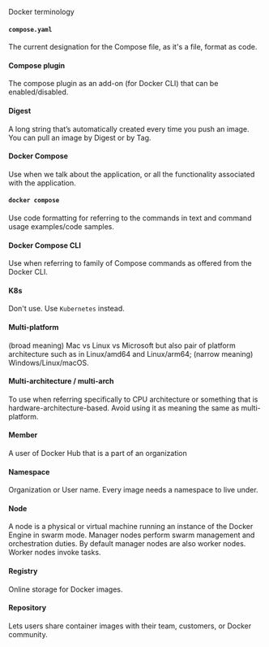 Docker terminology


#### `compose.yaml`

The current designation for the Compose file, as it's a file, format as code.

#### Compose plugin

The compose plugin as an add-on (for Docker CLI) that can be enabled/disabled.

#### Digest

A long string that’s automatically created every time you push an image. You can pull an image by Digest or by Tag.

#### Docker Compose

Use when we talk about the application, or all the functionality associated with the application.

#### `docker compose`

Use code formatting for referring to the commands in text and command usage examples/code samples.

#### Docker Compose CLI

Use when referring to family of Compose commands as offered from the Docker CLI.

#### K8s

Don't use. Use `Kubernetes` instead.

#### Multi-platform

(broad meaning) Mac vs Linux vs Microsoft but also pair of platform architecture such as in Linux/amd64 and Linux/arm64; (narrow meaning) Windows/Linux/macOS.

#### Multi-architecture / multi-arch

To use when referring specifically to CPU architecture or something that is hardware-architecture-based. Avoid using it as meaning the same as multi-platform.

#### Member

A user of Docker Hub that is a part of an organization

#### Namespace

Organization or User name. Every image needs a namespace to live under.

#### Node

A node is a physical or virtual machine running an instance of the Docker Engine in swarm mode.
Manager nodes perform swarm management and orchestration duties. By default manager nodes are also worker nodes.
Worker nodes invoke tasks.

#### Registry

Online storage for Docker images.

#### Repository

Lets users share container images with their team, customers, or Docker community.
